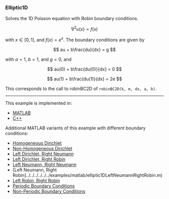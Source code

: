 ### Elliptic1D

Solves the 1D Poisson equation with Robin boundary conditions.

$$
\nabla^2 u(x) = f(x)
$$

with $x\in[0,1]$, and $f(x) =e^x$. The boundary conditions are given by

$$
au + b\frac{du}{dx} = g
$$

with $a=1$, $b=1$, and $g=0$, and

$$
au(0) + b\frac{du(0)}{dx} = 0
$$

$$
au(1) + b\frac{du(1)}{dx} = 2e
$$

This corresponds to the call to robinBC2D of `robinBC2D(k, m, dx, a, b)`.

---

This example is implemented in:
- [MATLAB](../../../examples/matlab/elliptic1D.m)
- [C++](../../../examples/cpp/elliptic1D.cpp)

Additional MATLAB variants of this example with different boundary conditions:
- [Homogeneous Dirichlet](../../../../../../examples/matlab/elliptic1DHomogeneousDirichlet.m)
- [Non-Homogeneous Dirichlet](../../../../../../examples/matlab/elliptic1DNonHomogeneousDirichlet.m)
- [Left Dirichlet, Right Neumann](../../../../../../examples/matlab/elliptic1DLeftDirichletRightNeumann.m)
- [Left Dirichlet, Right Robin](../../../../../../examples/matlab/elliptic1DLeftDirichletRightRobin.m)
- [Left Neumann, Right Neumann](../../../../../../examples/matlab/elliptic1DLeftNeumannRightNeumann.m)
- [Left Neumann, Right Robin]../../../../../../examples/matlab/elliptic1DLeftNeumannRightRobin.m)
- [Left Robin, Right Robin](../../../../../../examples/matlab/elliptic1DLeftRobinRightRobin.m)
- [Periodic Boundary Conditions](../../../../../../examples/matlab/elliptic1DPeriodicBC.m)
- [Non-Periodic Boundary Conditions](../../../../../../examples/matlab/elliptic1DNonPeriodicBC.m)